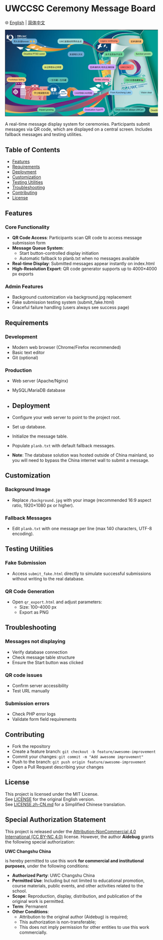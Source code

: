 # UWCCSC Ceremony Message Board

🌐 [English](README.md) | [简体中文](README.zh-CN.md)

![Preview](./demo.png)

A real-time message display system for ceremonies. Participants submit messages via QR code, which are displayed on a central screen. Includes fallback messages and testing utilities.

## Table of Contents
- [Features](#features)
- [Requirements](#requirements)
- [Deployment](#deployment)
- [Customization](#customization)
- [Testing Utilities](#testing-utilities)
- [Troubleshooting](#troubleshooting)
- [Contributing](#contributing)
- [License](#license)

## Features

### Core Functionality
- **QR Code Access**: Participants scan QR code to access message submission form
- **Message Queue System**: 
  - Start button-controlled display initiation
  - Automatic fallback to planb.txt when no messages available
- **Real-time Display**: Submitted messages appear instantly on index.html
- **High-Resolution Export**: QR code generator supports up to 4000×4000 px exports

### Admin Features
- Background customization via background.jpg replacement
- Fake submission testing system (submit_fake.html)
- Graceful failure handling (users always see success page)

## Requirements

### Development
- Modern web browser (Chrome/Firefox recommended)
- Basic text editor
- Git (optional)

### Production
- Web server (Apache/Nginx)
- MySQL/MariaDB database

- ## Deployment
- Configure your web server to point to the project root.
- Set up database.
- Initialize the message table.
- Populate `planb.txt` with default fallback messages.
- **Note**: The database solution was hosted outside of China mainland, so you will need to bypass the China internet wall to submit a message.


## Customization

### Background Image
- Replace `/background.jpg` with your image (recommended 16:9 aspect ratio, 1920×1080 px or higher).

### Fallback Messages
- Edit `planb.txt` with one message per line (max 140 characters, UTF-8 encoding).

## Testing Utilities

### Fake Submission
- Access `submit_fake.html` directly to simulate successful submissions without writing to the real database.

### QR Code Generation
- Open `qr_export.html` and adjust parameters:
  - Size: 100–4000 px  
  - Export as PNG 

## Troubleshooting

### Messages not displaying
- Verify database connection  
- Check message table structure  
- Ensure the Start button was clicked

### QR code issues
- Confirm server accessibility  
- Test URL manually

### Submission errors
- Check PHP error logs  
- Validate form field requirements

## Contributing
- Fork the repository  
- Create a feature branch: `git checkout -b feature/awesome-improvement`  
- Commit your changes: `git commit -m "Add awesome improvement"`  
- Push to the branch: `git push origin feature/awesome-improvement`  
- Open a Pull Request describing your changes  

## License
This project is licensed under the MIT License.  
See [LICENSE](./LICENSE) for the original English version.  
See [LICENSE.zh-CN.md](./LICENSE.zh-CN.md) for a Simplified Chinese translation.

## Special Authorization Statement

This project is released under the [Attribution-NonCommercial 4.0 International (CC BY-NC 4.0)](https://creativecommons.org/licenses/by-nc/4.0/) license. However, the author **Aidebug** grants the following special authorization:

**UWC Changshu China**

is hereby permitted to use this work **for commercial and institutional purposes**, under the following conditions:

- **Authorized Party**: UWC Changshu China  
- **Permitted Use**: Including but not limited to educational promotion, course materials, public events, and other activities related to the school.  
- **Scope**: Reproduction, display, distribution, and publication of the original work is permitted.  
- **Term**: Permanent  
- **Other Conditions**:  
  - Attribution to the original author (Aidebug) is required;  
  - This authorization is non-transferable;  
  - This does not imply permission for other entities to use this work commercially.

